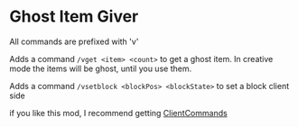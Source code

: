 # Ghost Item Giver

All commands are prefixed with 'v'

Adds a command ```/vget <item> <count>``` to get a ghost item.
In creative mode the items will be ghost, until you use them.

Adds a command ```/vsetblock <blockPos> <blockState>``` to set a block client side

if you like this mod, I recommend getting [ClientCommands](https://modrinth.com/mod/client-commands)